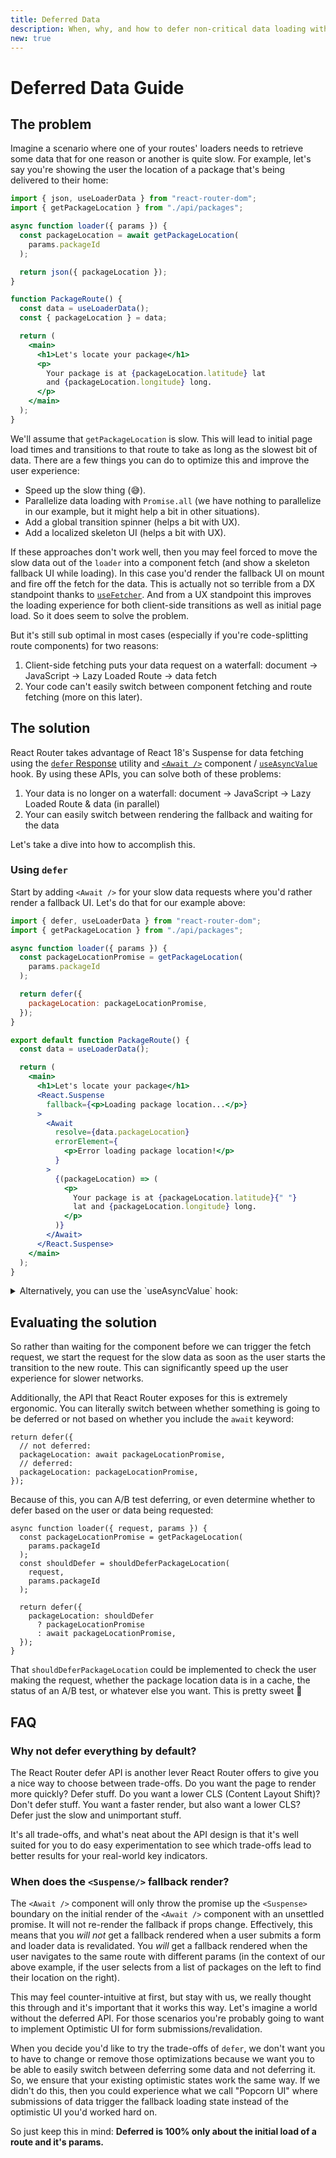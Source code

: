 ```yaml
---
title: Deferred Data
description: When, why, and how to defer non-critical data loading with React 18 and React Router's defer API.
new: true
---
```


# Deferred Data Guide

## The problem

Imagine a scenario where one of your routes' loaders needs to retrieve some data that for one reason or another is quite slow. For example, let's say you're showing the user the location of a package that's being delivered to their home:

```jsx
import { json, useLoaderData } from "react-router-dom";
import { getPackageLocation } from "./api/packages";

async function loader({ params }) {
  const packageLocation = await getPackageLocation(
    params.packageId
  );

  return json({ packageLocation });
}

function PackageRoute() {
  const data = useLoaderData();
  const { packageLocation } = data;

  return (
    <main>
      <h1>Let's locate your package</h1>
      <p>
        Your package is at {packageLocation.latitude} lat
        and {packageLocation.longitude} long.
      </p>
    </main>
  );
}
```

We'll assume that `getPackageLocation` is slow. This will lead to initial page load times and transitions to that route to take as long as the slowest bit of data. There are a few things you can do to optimize this and improve the user experience:

- Speed up the slow thing (😅).
- Parallelize data loading with `Promise.all` (we have nothing to parallelize in our example, but it might help a bit in other situations).
- Add a global transition spinner (helps a bit with UX).
- Add a localized skeleton UI (helps a bit with UX).

If these approaches don't work well, then you may feel forced to move the slow data out of the `loader` into a component fetch (and show a skeleton fallback UI while loading). In this case you'd render the fallback UI on mount and fire off the fetch for the data. This is actually not so terrible from a DX standpoint thanks to [`useFetcher`][usefetcher]. And from a UX standpoint this improves the loading experience for both client-side transitions as well as initial page load. So it does seem to solve the problem.

But it's still sub optimal in most cases (especially if you're code-splitting route components) for two reasons:

1. Client-side fetching puts your data request on a waterfall: document -> JavaScript -> Lazy Loaded Route -> data fetch
2. Your code can't easily switch between component fetching and route fetching (more on this later).

## The solution

React Router takes advantage of React 18's Suspense for data fetching using the [`defer` Response][defer response] utility and [`<Await />`][await] component / [`useAsyncValue`][useasyncvalue] hook. By using these APIs, you can solve both of these problems:

1. Your data is no longer on a waterfall: document -> JavaScript -> Lazy Loaded Route & data (in parallel)
2. Your can easily switch between rendering the fallback and waiting for the data

Let's take a dive into how to accomplish this.

### Using `defer`

Start by adding `<Await />` for your slow data requests where you'd rather render a fallback UI. Let's do that for our example above:

```jsx lines=[1,5,10,20-33]
import { defer, useLoaderData } from "react-router-dom";
import { getPackageLocation } from "./api/packages";

async function loader({ params }) {
  const packageLocationPromise = getPackageLocation(
    params.packageId
  );

  return defer({
    packageLocation: packageLocationPromise,
  });
}

export default function PackageRoute() {
  const data = useLoaderData();

  return (
    <main>
      <h1>Let's locate your package</h1>
      <React.Suspense
        fallback={<p>Loading package location...</p>}
      >
        <Await
          resolve={data.packageLocation}
          errorElement={
            <p>Error loading package location!</p>
          }
        >
          {(packageLocation) => (
            <p>
              Your package is at {packageLocation.latitude}{" "}
              lat and {packageLocation.longitude} long.
            </p>
          )}
        </Await>
      </React.Suspense>
    </main>
  );
}
```

<details>
  <summary>Alternatively, you can use the `useAsyncValue` hook:</summary>

If you're not jazzed about bringing back render props, you can use a hook, but you'll have to break things out into another component:

```jsx lines=[21]
export default function PackageRoute() {
  const data = useLoaderData();

  return (
    <main>
      <h1>Let's locate your package</h1>
      <React.Suspense
        fallback={<p>Loading package location...</p>}
      >
        <Await
          resolve={data.packageLocation}
          errorElement={
            <p>Error loading package location!</p>
          }
        >
          <PackageLocation />
        </Await>
      </React.Suspense>
    </main>
  );
}

function PackageLocation() {
  const packageLocation = useAsyncValue();
  return (
    <p>
      Your package is at {packageLocation.latitude} lat and{" "}
      {packageLocation.longitude} long.
    </p>
  );
}
```

</details>

## Evaluating the solution

So rather than waiting for the component before we can trigger the fetch request, we start the request for the slow data as soon as the user starts the transition to the new route. This can significantly speed up the user experience for slower networks.

Additionally, the API that React Router exposes for this is extremely ergonomic. You can literally switch between whether something is going to be deferred or not based on whether you include the `await` keyword:

```tsx
return defer({
  // not deferred:
  packageLocation: await packageLocationPromise,
  // deferred:
  packageLocation: packageLocationPromise,
});
```

Because of this, you can A/B test deferring, or even determine whether to defer based on the user or data being requested:

```tsx
async function loader({ request, params }) {
  const packageLocationPromise = getPackageLocation(
    params.packageId
  );
  const shouldDefer = shouldDeferPackageLocation(
    request,
    params.packageId
  );

  return defer({
    packageLocation: shouldDefer
      ? packageLocationPromise
      : await packageLocationPromise,
  });
}
```

That `shouldDeferPackageLocation` could be implemented to check the user making the request, whether the package location data is in a cache, the status of an A/B test, or whatever else you want. This is pretty sweet 🍭

## FAQ

### Why not defer everything by default?

The React Router defer API is another lever React Router offers to give you a nice way to choose between trade-offs. Do you want the page to render more quickly? Defer stuff. Do you want a lower CLS (Content Layout Shift)? Don't defer stuff. You want a faster render, but also want a lower CLS? Defer just the slow and unimportant stuff.

It's all trade-offs, and what's neat about the API design is that it's well suited for you to do easy experimentation to see which trade-offs lead to better results for your real-world key indicators.

### When does the `<Suspense/>` fallback render?

The `<Await />` component will only throw the promise up the `<Suspense>` boundary on the initial render of the `<Await />` component with an unsettled promise. It will not re-render the fallback if props change. Effectively, this means that you _will not_ get a fallback rendered when a user submits a form and loader data is revalidated. You _will_ get a fallback rendered when the user navigates to the same route with different params (in the context of our above example, if the user selects from a list of packages on the left to find their location on the right).

This may feel counter-intuitive at first, but stay with us, we really thought this through and it's important that it works this way. Let's imagine a world without the deferred API. For those scenarios you're probably going to want to implement Optimistic UI for form submissions/revalidation.

When you decide you'd like to try the trade-offs of `defer`, we don't want you to have to change or remove those optimizations because we want you to be able to easily switch between deferring some data and not deferring it. So, we ensure that your existing optimistic states work the same way. If we didn't do this, then you could experience what we call "Popcorn UI" where submissions of data trigger the fallback loading state instead of the optimistic UI you'd worked hard on.

So just keep this in mind: **Deferred is 100% only about the initial load of a route and it's params.**

[link]: ../components/link.md
[usefetcher]: ../hooks/use-fetcher.md
[defer response]: ../fetch/defer.md
[await]: ../components/await.md
[useasyncvalue]: ../hooks/use-async-data.md
